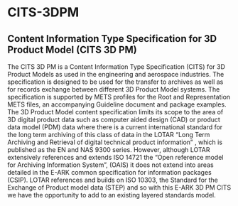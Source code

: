 # CITS-3DPM
## Content Information Type Specification for 3D Product Model (CITS 3D PM) ##
The CITS 3D PM is a Content Information Type Specification (CITS) for 3D Product Models as used in the engineering and aerospace industries. The specification is designed to be used for the transfer to archives as well as for records exchange between different 3D Product Model systems. The specification is supported by METS profiles for the Root and Representation METS files, an accompanying Guideline document and package examples. The 3D Product Model content specification limits its scope to the area of 3D digital product data such as computer aided design (CAD) or product data model (PDM) data where there is a current international standard for the long term archiving of this class of data in the LOTAR “Long Term Archiving and Retrieval of digital technical product information” ,  which is published as the EN and NAS 9300 series. However, although LOTAR extensively references and extends ISO 14721 the “Open reference model for Archiving Information System”, (OAIS) it does not extend into areas detailed in the E-ARK common specification for information packages (CSIP). LOTAR references and builds on ISO 10303, the Standard for the Exchange of Product model data (STEP) and so with this E-ARK 3D PM CITS we have the opportunity to add to an existing layered standards model.
